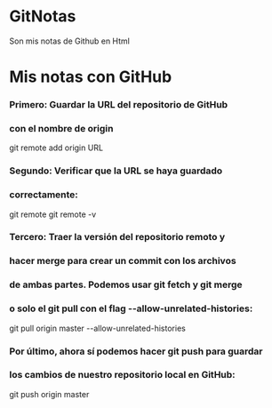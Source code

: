 # GitNotas
Son mis notas de Github en Html

# Mis notas con GitHub
### Primero: Guardar la URL del repositorio de GitHub
### con el nombre de origin
git remote add origin URL

### Segundo: Verificar que la URL se haya guardado
### correctamente:
git remote
git remote -v

### Tercero: Traer la versión del repositorio remoto y
### hacer merge para crear un commit con los archivos
### de ambas partes. Podemos usar git fetch y git merge
### o solo el git pull con el flag --allow-unrelated-histories:
git pull origin master --allow-unrelated-histories

### Por último, ahora sí podemos hacer git push para guardar
### los cambios de nuestro repositorio local en GitHub:
git push origin master
